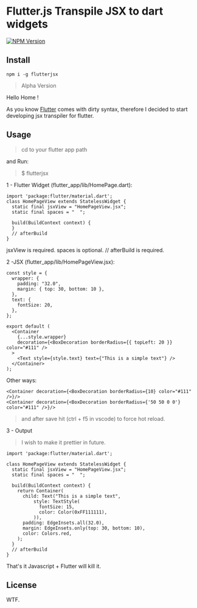# Flutter.js Transpile JSX to dart widgets

[![NPM Version][npm-image]][npm-url]


## Install

```
npm i -g flutterjsx
```

> Alpha Version

Hello Home !

As you know <a href='https://flutter.dev'>Flutter</a> comes with dirty syntax, therefore I decided to start developing jsx transpiler for flutter.

## Usage

> cd to your flutter app path

and Run: 

> $ flutterjsx

1 - Flutter Widget (flutter_app/lib/HomePage.dart):
```
import 'package:flutter/material.dart';
class HomePageView extends StatelessWidget {
  static final jsxView = "HomePageView.jsx";
  static final spaces = "  ";

  build(BuildContext context) {
  }
  // afterBuild
}

```
jsxView is required.
spaces is optional.
// afterBuild is required.

2 -JSX (flutter_app/lib/HomePageView.jsx):
```
const style = {
  wrapper: {
    padding: "32.0",
    margin: { top: 30, bottom: 10 },
  },
  text: {
    fontSize: 20,
  },
};

export default (
  <Container
    {...style.wrapper}
    decoration={<BoxDecoration borderRadius={{ topLeft: 20 }} color="#111" />
  >
    <Text style={style.text} text={"This is a simple text"} />
  </Container>
);
```

Other ways:

```
<Container decoration={<BoxDecoration borderRadius={10} color="#111" />}/>
<Container decoration={<BoxDecoration borderRadius={'50 50 0 0'} color="#111" />}/>

```

> and after save hit (ctrl + f5 in vscode) to force hot reload.


3 - Output

> I wish to make it prettier in future.

```
import 'package:flutter/material.dart';

class HomePageView extends StatelessWidget {
  static final jsxView = "HomePageView.jsx";
  static final spaces = "  ";

  build(BuildContext context) {
    return Container(
      child: Text("This is a simple text",
          style: TextStyle(
            fontSize: 15,
            color: Color(0xFF111111),
          )),
      padding: EdgeInsets.all(32.0),
      margin: EdgeInsets.only(top: 30, bottom: 10),
      color: Colors.red,
    );
  }
  // afterBuild
}

```

That's it Javascript + Flutter will kill it.


[npm-image]: https://img.shields.io/npm/v/flutterjsx.svg?style=flat
[npm-url]: https://www.npmjs.com/package/flutterjsx

## License

WTF.
